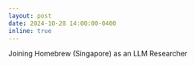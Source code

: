 ```yaml
---
layout: post
date: 2024-10-28 14:00:00-0400
inline: true
---
```

Joining Homebrew (Singapore) as an LLM Researcher

